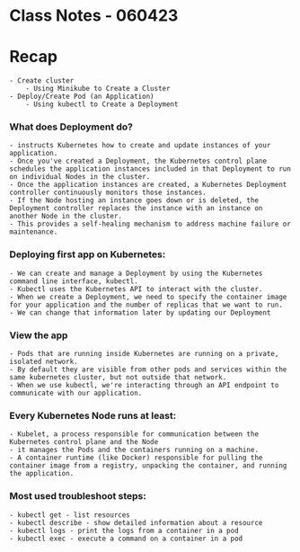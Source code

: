 # Class Notes - 060423

# Recap
    - Create cluster
        - Using Minikube to Create a Cluster
    - Deploy/Create Pod (an Application)
        - Using kubectl to Create a Deployment
    
### What does Deployment do?
    - instructs Kubernetes how to create and update instances of your application. 
    - Once you've created a Deployment, the Kubernetes control plane schedules the application instances included in that Deployment to run on individual Nodes in the cluster.
    - Once the application instances are created, a Kubernetes Deployment controller continuously monitors those instances. 
    - If the Node hosting an instance goes down or is deleted, the Deployment controller replaces the instance with an instance on another Node in the cluster. 
    - This provides a self-healing mechanism to address machine failure or maintenance.

### Deploying first app on Kubernetes:
    - We can create and manage a Deployment by using the Kubernetes command line interface, kubectl. 
    - Kubectl uses the Kubernetes API to interact with the cluster.
    - When we create a Deployment, we need to specify the container image for your application and the number of replicas that we want to run. 
    - We can change that information later by updating our Deployment

### View the app
    - Pods that are running inside Kubernetes are running on a private, isolated network. 
    - By default they are visible from other pods and services within the same kubernetes cluster, but not outside that network. 
    - When we use kubectl, we're interacting through an API endpoint to communicate with our application.

### Every Kubernetes Node runs at least:
    - Kubelet, a process responsible for communication between the Kubernetes control plane and the Node
    - it manages the Pods and the containers running on a machine.
    - A container runtime (like Docker) responsible for pulling the container image from a registry, unpacking the container, and running the application.

### Most used troubleshoot steps:
    - kubectl get - list resources
    - kubectl describe - show detailed information about a resource
    - kubectl logs - print the logs from a container in a pod
    - kubectl exec - execute a command on a container in a pod